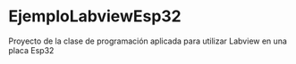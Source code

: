 # EjemploLabviewEsp32
Proyecto de la clase de programación aplicada para utilizar Labview en una placa Esp32
